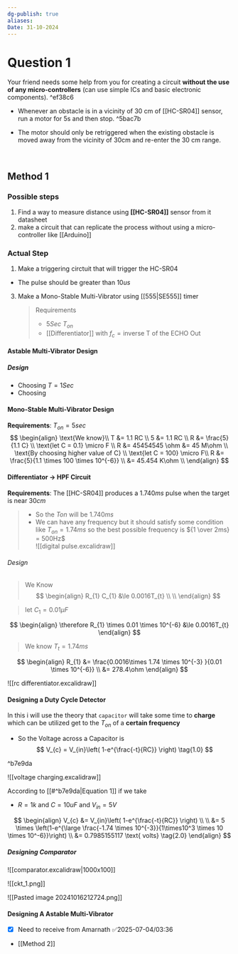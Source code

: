 ```yaml
---
dg-publish: true
aliases: 
Date: 31-10-2024
---
```

# Question 1
Your friend needs some help from you for creating a circuit **without the use of any micro-controllers** (can use simple ICs and basic electronic components).  ^ef38c6
- Whenever an obstacle is in a vicinity of 30 cm of [[HC-SR04]] sensor, run a motor for 5s and then stop. ^5bac7b

- The motor should only be retriggered when the existing obstacle is moved away from the vicinity of 30cm and re-enter the 30 cm range. 


</br>

## Method 1


### Possible steps 
1. Find a way to measure distance using **[[HC-SR04]]** sensor from it datasheet 
2. make a circuit that can replicate the process without using a micro-controller like [[Arduino]]

### Actual Step 
1. Make a triggering circtuit that will trigger the HC-SR04 
- The pulse should be greater than $10us$
3. Make a Mono-Stable Multi-Vibrator using [[555|SE555]] timer 
	> Requirements 
	> - $5Sec$ $T_{on}$
	> - [[Differentiator]] with $f_c = \text{inverse T of the ECHO Out}$ 

#### Astable Multi-Vibrator Design 

##### Design 

 - Choosing $T = 1Sec$
 - Choosing 

#### Mono-Stable Multi-Vibrator Design
**Requirements**:
$T_{on} = 5sec$
$$
\begin{align}
\text{We know}\\
T &= 1.1 RC \\
5 &= 1.1 RC \\
R &= \frac{5}{1.1 C} \\
\text{let C = 0.1} \micro F \\
R &= 45454545 \ohm &= 45 M\ohm \\
\text{By choosing higher value of C} \\
\text{let C = 100} \micro F\\
R &= \frac{5}{1.1 \times 100 \times 10^{-6}} \\
&= 45.454 K\ohm \\
\end{align}
$$
#### Differentiator -> HPF Circuit 
**Requirements**: The [[HC-SR04]] produces a $1.740ms$ pulse when the target is near $30cm$ 
>- So the $Ton$ will be $1.740ms$ 
>- We can have any frequency but it should satisfy some condition like $T_{on} = 1.74ms$ so the best possible frequency is ${1 \over 2ms} = 500Hz$  
![[digital pulse.excalidraw]]

###### Design 
>We Know 
$$
\begin{align} 
R_{1} C_{1} &\le 0.0016T_{t} \\ \\
\end{align}
$$


>let $C_{1} = 0.01 \mu F$ 

$$
\begin{align}
\therefore R_{1} \times 0.01 \times 10^{-6} &\le  0.0016T_{t} 
\end{align}
$$
> We know $T_{t} = 1.74ms$ 

$$
\begin{align}
R_{1} &= \frac{0.0016\times 1.74 \times 10^{-3} }{0.01 \times 10^{-6}} \\
 &= 278.4\ohm
\end{align}
$$

![[rc differentiator.excalidraw]]

#### Designing a Duty Cycle Detector 
In this i will use the theory that `capacitor` will take some time to **charge** which can be utilized get to the $T_{on}$ of a **certain frequency** 
- So the Voltage across a Capacitor is
$$
V_{c} = V_{in}\left( 1-e^{\frac{-t}{RC}} \right) \tag{1.0}
$$

^b7e9da

![[voltage charging.excalidraw]]

According to [[#^b7e9da|Equation 1]] if we take 
- $R = 1k$ and $C=10uF$ and $V_{in} = 5V$

$$
\begin{align}
V_{c} &= V_{in}\left( 1-e^{\frac{-t}{RC}} \right)  \\ \\
&= 5 \times \left(1-e^{\large \frac{-1.74 \times 10^{-3}}{1\times10^3 \times 10 \times 10^-6}}\right) \\
&= 0.7985155117 \text{  volts} \tag{2.0}
\end{align}
$$

##### Designing Comparator 
![[comparator.excalidraw|1000x100]]

![[ckt_1.png]]


![[Pasted image 20241016212724.png]]



#### Designing A Astable Multi-Vibrator 
- [x] Need to receive from Amarnath ✅2025-07-04/03:36 

- [[Method 2]]